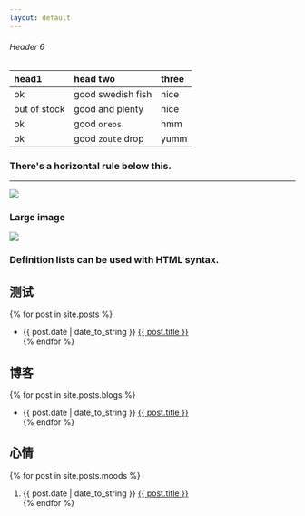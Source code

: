 ```yaml
---
layout: default
---
```



###### [](#header-6)Header 6

| head1        | head two          | three |
|:-------------|:------------------|:------|
| ok           | good swedish fish | nice  |
| out of stock | good and plenty   | nice  |
| ok           | good `oreos`      | hmm   |
| ok           | good `zoute` drop | yumm  |

### There's a horizontal rule below this.

---

![](https://assets-cdn.github.com/images/icons/emoji/octocat.png)

### Large image

![](https://guides.github.com/activities/hello-world/branching.png)


### Definition lists can be used with HTML syntax.

## 测试

{% for post in site.posts %}
 - {{ post.date | date_to_string }} <a href="{{ site.baseurl }}{{ post.url }}">{{ post.title }}</a></li>
{% endfor %}


## 博客

{% for post in site.posts.blogs %}
 - {{ post.date | date_to_string }} <a href="{{ site.baseurl }}{{ post.url }}">{{ post.title }}</a></li>
{% endfor %}

## 心情

{% for post in site.posts.moods %}
 1. {{ post.date | date_to_string }} <a href="{{ site.baseurl }}{{ post.url }}">{{ post.title }}</a></li>
{% endfor %}


